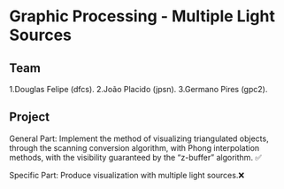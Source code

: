 # Graphic Processing - Multiple Light Sources

## Team
1.Douglas Felipe (dfcs).
2.João Placido (jpsn).
3.Germano Pires (gpc2).

## Project
General Part: Implement the method of visualizing triangulated objects, through the
scanning conversion algorithm, with Phong interpolation methods, with the
visibility guaranteed by the “z-buffer” algorithm. ✅ 

Specific Part: Produce visualization with multiple light sources.❌
